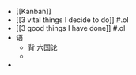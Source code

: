 - [[Kanban]]
- [[3 vital things I decide to do]] #.ol
- [[3 good things I have done]] #.ol
- 语
	- 背 六国论
	-
-